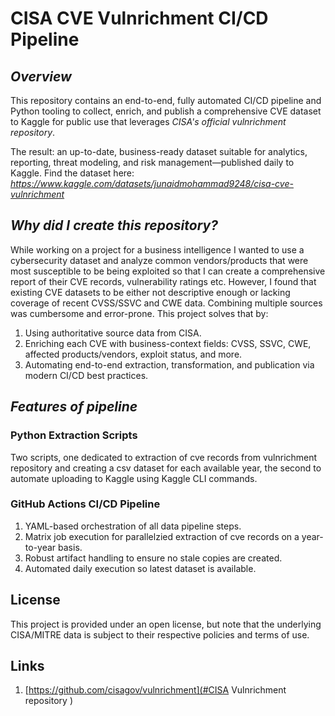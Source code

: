 # **CISA CVE Vulnrichment CI/CD Pipeline**
## _Overview_
This repository contains an end-to-end, fully automated CI/CD pipeline and Python tooling to collect, enrich, and publish a comprehensive CVE dataset to Kaggle for public use that leverages _CISA's official vulnrichment repository_.

The result: an up-to-date, business-ready dataset suitable for analytics, reporting, threat modeling, and risk management—published daily to Kaggle.
Find the dataset here: _https://www.kaggle.com/datasets/junaidmohammad9248/cisa-cve-vulnrichment_


## _Why did I create this repository?_
While working on a project for a business intelligence I wanted to use a cybersecurity dataset and analyze common vendors/products that were most susceptible to be being exploited so that I can create a comprehensive report of their CVE records, vulnerability ratings etc. However, I found that existing CVE datasets to be either not descriptive enough or lacking coverage of recent CVSS/SSVC and CWE data. Combining multiple sources was cumbersome and error-prone. This project solves that by:

1. Using authoritative source data from CISA.
2. Enriching each CVE with business-context fields: CVSS, SSVC, CWE, affected products/vendors, exploit status, and more.
3. Automating end-to-end extraction, transformation, and publication via modern CI/CD best practices.

## _Features of pipeline_
### Python Extraction Scripts
Two scripts, one dedicated to extraction of cve records from vulnrichment repository and creating a csv dataset for each available year, the second to automate uploading to Kaggle using Kaggle CLI commands.

### GitHub Actions CI/CD Pipeline
1. YAML-based orchestration of all data pipeline steps.
2. Matrix job execution for parallelzied extraction of cve records on a year-to-year basis.
3. Robust artifact handling to ensure no stale copies are created.
4. Automated daily execution so latest dataset is available.

## License
This project is provided under an open license, but note that the underlying CISA/MITRE data is subject to their respective policies and terms of use.

## Links
1. [https://github.com/cisagov/vulnrichment](#CISA Vulnrichment repository )
